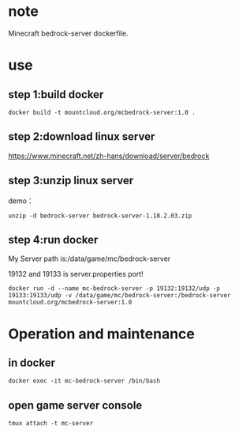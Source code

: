 # note
Minecraft bedrock-server dockerfile.

# use

## step 1:build docker
```
docker build -t mountcloud.org/mcbedrock-server:1.0 .
```

## step 2:download linux server
https://www.minecraft.net/zh-hans/download/server/bedrock

## step 3:unzip linux server
demo：
```
unzip -d bedrock-server bedrock-server-1.18.2.03.zip
```

## step 4:run docker
My Server path is:/data/game/mc/bedrock-server

19132 and 19133 is server.properties port!
```
docker run -d --name mc-bedrock-server -p 19132:19132/udp -p 19133:19133/udp -v /data/game/mc/bedrock-server:/bedrock-server mountcloud.org/mcbedrock-server:1.0
```

# Operation and maintenance

## in docker
```
docker exec -it mc-bedrock-server /bin/bash
```

## open game server console
```
tmux attach -t mc-server
```
